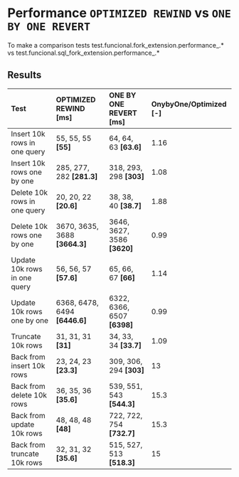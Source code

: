 # Performance `OPTIMIZED REWIND` vs `ONE BY ONE REVERT`
To make a comparison tests test.funcional.fork_extension.performance_.* vs test.funcional.sql_fork_extension.performance_.*

## Results
| Test                        | OPTIMIZED REWIND [ms]        | ONE BY ONE REVERT [ms]          | OnybyOne/Optimized [-] |
| :------------------------   | :-----------------------     | :---------------------------    | :-------------------   |
| Insert 10k rows in one query| 55, 55, 55           **[55]**| 64, 64, 63            **[63.6]**|   1.16                 |
| Insert 10k rows one by one  | 285, 277, 282     **[281.3]**| 318, 293, 298          **[303]**|   1.08                 |
| Delete 10k rows in one query| 20, 20, 22         **[20.6]**| 38, 38, 40            **[38.7]**|   1.88                 |
| Delete 10k rows one by one  | 3670, 3635, 3688 **[3664.3]**| 3646, 3627, 3586      **[3620]**|   0.99                 |
| Update 10k rows in one query| 56, 56, 57         **[57.6]**| 65, 66, 67              **[66]**|   1.14                 |
| Update 10k rows one by one  | 6368, 6478, 6494 **[6446.6]**| 6322, 6366, 6507      **[6398]**|   0.99                 |
| Truncate 10k rows           | 31, 31, 31           **[31]**| 34, 33, 34            **[33.7]**|   1.09                 |
| Back from insert 10k rows   | 23, 24, 23         **[23.3]**| 309, 306, 294          **[303]**|   13                   |
| Back from delete 10k rows   | 36, 35, 36         **[35.6]**| 539, 551, 543        **[544.3]**|   15.3                 |
| Back from update 10k rows   | 48, 48, 48           **[48]**| 722, 722, 754        **[732.7]**|   15.3                 |
| Back from truncate 10k rows | 32, 31, 32         **[35.6]**| 515, 527, 513        **[518.3]**|   15                   |



